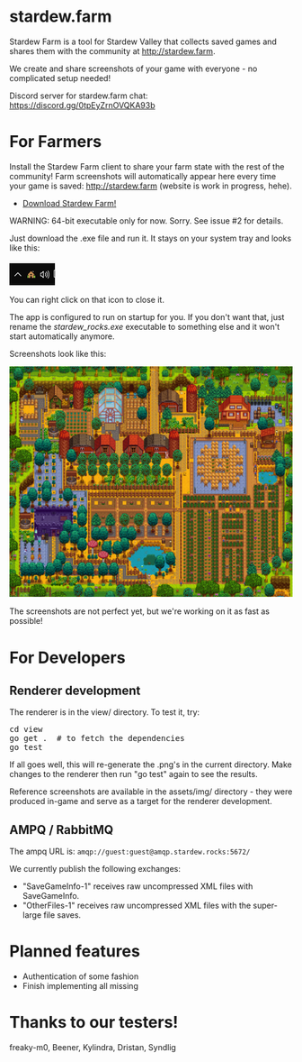 # stardew.farm

Stardew Farm is a tool for Stardew Valley that collects saved games and shares them with the community at http://stardew.farm. 

We create and share screenshots of your game with everyone - no complicated setup needed!

Discord server for stardew.farm chat: https://discord.gg/0tpEyZrnOVQKA93b

# For Farmers

Install the Stardew Farm client to share your farm state with the rest of the community! Farm screenshots will automatically appear here every time your game is saved: http://stardew.farm (website is work in progress, hehe).

 - [Download Stardew Farm!](https://github.com/nictuku/stardew-rocks/releases/download/v0.6/stardew_rocks.exe)

WARNING: 64-bit executable only for now. Sorry. See issue #2 for details.

Just download the .exe file and run it. It stays on your system tray and looks like this:

![Screenshot](assets/img/systray.png)

You can right click on that icon to close it.

The app is configured to run on startup for you. If you don't want that, just rename the *stardew_rocks.exe* executable to something else and it won't start automatically anymore.

Screenshots look like this:

![Farm Map](view/map-'JackyBreak'_1459385994.png)

The screenshots are not perfect yet, but we're working on it as fast as possible!

# For Developers

## Renderer development

The renderer is in the view/ directory. To test it, try:

<pre>
cd view
go get .  # to fetch the dependencies
go test 
</pre>
 
If all goes well, this will re-generate the .png's in the current directory. Make changes to the renderer then run "go test" again to see the results.

Reference screenshots are available in the assets/img/ directory - they were produced in-game and serve as a target for the renderer development.

## AMPQ / RabbitMQ

The ampq URL is: `amqp://guest:guest@amqp.stardew.rocks:5672/`

We currently publish the following exchanges:

 - "SaveGameInfo-1" receives raw uncompressed XML files with SaveGameInfo.
 - "OtherFiles-1" receives raw uncompressed XML files with the super-large file saves.
 
# Planned features

- Authentication of some fashion
- Finish implementing all missing 

# Thanks to our testers!

freaky-m0, Beener, Kylindra, Dristan, Syndlig

